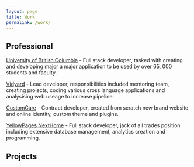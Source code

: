 ```yaml
---
layout: page
title: Work
permalink: /work/
---
```


## Professional 

[University of British Columbia](https://ubc.ca) - Full stack developer, tasked with creating and developing major a major application to be used by over 65, 000 students and faculty.

[Vidyard](https://vidyard.com) - Lead developer, responsibilities included mentoring team, creating projects, coding various cross language applications and analysising web useage to increase pipeline.

[CustomCare](https://customcare.ca) - Contract developer, created from scratch new brand website and online identity, custom theme and plugins.

[YellowPages NextHome](http://nexthome.ca) - Full stack developer, jack of all trades position including extensive database management, analytics creation and programming.



## Projects

